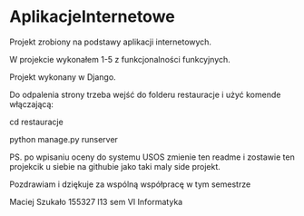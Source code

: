# AplikacjeInternetowe
Projekt zrobiony na podstawy aplikacji internetowych.

W projekcie wykonałem 1-5 z funkcjonalności funkcyjnych.

Projekt wykonany w Django.


Do odpalenia strony trzeba wejść do folderu restauracje i użyć komende włączającą:


cd restauracje

python manage.py runserver


PS. po wpisaniu oceny do systemu USOS zmienie ten readme i zostawie ten projekcik u siebie na githubie jako taki maly side projekt.


Pozdrawiam i dziękuje za wspólną współpracę w tym semestrze

Maciej Szukało 155327 l13 sem VI Informatyka
